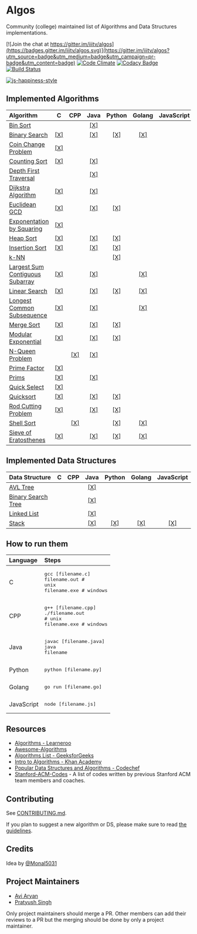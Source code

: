 # Algos

Community (college) maintained list of Algorithms and Data Structures implementations.

[![Join the chat at https://gitter.im/iiitv/algos](https://badges.gitter.im/iiitv/algos.svg)](https://gitter.im/iiitv/algos?utm_source=badge&utm_medium=badge&utm_campaign=pr-badge&utm_content=badge)
[![Code Climate](https://codeclimate.com/github/iiitv/algos/badges/gpa.svg)](https://codeclimate.com/github/iiitv/algos)
[![Codacy Badge](https://api.codacy.com/project/badge/Grade/c10c3fd13edb475ca1bf77d4291d54b4)](https://www.codacy.com/app/aviaryan/algos?utm_source=github.com&amp;utm_medium=referral&amp;utm_content=iiitv/algos&amp;utm_campaign=Badge_Grade)
[![Build Status](https://travis-ci.org/iiitv/algos.svg?branch=master)](https://travis-ci.org/iiitv/algos)

[![js-happiness-style](https://cdn.rawgit.com/JedWatson/happiness/master/badge.svg)](https://github.com/JedWatson/happiness)


## Implemented Algorithms


| Algorithm | C | CPP | Java | Python | Golang | JavaScript |
|:--------------|:----------------:|:----------------:|:----------------:|:-----------------:|:-----------------:|:-----------------:|
| [Bin Sort](http://www.cdn.geeksforgeeks.org/bucket-sort-2/)| | |[\[X\]](bin_sort/BinSort.java)| | | |
| [Binary Search](https://en.wikipedia.org/wiki/Binary_search_algorithm) | [\[X\]](binary_search/binary_search.c) | | [\[X\]](binary_search/BinarySearch.java) | [\[X\]](binary_search/binary_search.py) | [\[X\]](binary_search/binary_search.go) | |
| [Coin Change Problem](http://www.algorithmist.com/index.php/Coin_Change) | [\[X\]](coin_change_problem/coin_change_problem.c) | | | | | |
| [Counting Sort](http://www.geeksforgeeks.org/counting-sort/)| [\[X\]](counting_sort/counting_sort.c) | | [\[X\]](counting_sort/CountingSort.java) | | | |
| [Depth First Traversal](http://www.geeksforgeeks.org/depth-first-traversal-for-a-graph/) | | | [\[X\]](depth_first_traversal/DepthFirstTraversal.java) | | | |
| [Dijkstra Algorithm](https://en.wikipedia.org/wiki/Dijkstra's_algorithm/) | [\[X\]](dijkstra/dijkstra.c) | | [\[X\]](dijkstra/Dijkstra.java) | | | |
| [Euclidean GCD](https://en.wikipedia.org/wiki/Euclidean_algorithm) | [\[X\]](euclidean_gcd/euclidean_gcd.c) | | [\[X\]](euclidean_gcd/EuclideanGCD.java) | [\[X\]](euclidean_gcd/euclidean_gcd.py) | | |
| [Exponentation by Squaring](https://en.wikipedia.org/wiki/Exponentiation_by_squaring) | [\[X\]](exponentation_by_squaring/exponentation_by_squaring.c) |||| | |
| [Heap Sort](https://en.wikipedia.org/wiki/Heapsort) | [\[X\]](heap_sort/heap_sort.c) | | [\[X\]](heap_sort/HeapSort.java) | [\[X\]](heap_sort/heap_sort.py) | | |
| [Insertion Sort](https://en.wikipedia.org/wiki/Insertion_sort) | [\[X\]](insertion_sort/insertion_sort.c) | | [\[X\]](insertion_sort/InsertionSort.java)| [\[X\]](insertion_sort/insertion_sort.py) | | |
| [k-NN](https://en.wikipedia.org/wiki/K-nearest_neighbors_algorithm) | | | | [\[X\]](k_nn/k_nn.py) | | |
| [Largest Sum Contiguous Subarray](http://www.geeksforgeeks.org/largest-sum-contiguous-subarray/) | [\[X\]](largest_sum_contiguous_subarray/largestSumContiguousSubarray.c) | | [\[X\]](largest_sum_contiguous_subarray/LargestSumContiguousSubarray.java) | | [\[X\]](largest_sum_contiguous_subarray/largestSumContiguousSubarray.go) | |
| [Linear Search](https://en.wikipedia.org/wiki/Linear_search) | [\[X\]](linear_search/linear_search.c) | | [\[X\]](linear_search/LinearSearch.java) | [\[X\]](linear_search/linear_search.py) | [\[X\]](linear_search/linear-search.go) | |
| [Longest Common Subsequence](http://www.geeksforgeeks.org/dynamic-programming-set-4-longest-common-subsequence) | [\[X\]](longest_common_subsequence/longestCommonSubsequence.c) | | [\[X\]](longest_common_subsequence/LongestCommonSubsequence.java) | | [\[X\]](longest_common_subsequence/longestCommonSubsequence.go) | |
| [Merge Sort](https://www.khanacademy.org/computing/computer-science/algorithms/merge-sort/a/overview-of-merge-sort) | [\[X\]](merge_sort/merge_sort.c) | | [\[X\]](merge_sort/MergeSort.java) | [\[X\]](merge_sort/merge_sort.py) | | |
| [Modular Exponential](http://www.geeksforgeeks.org/modular-exponentiation-power-in-modular-arithmetic/) | [\[X\]](modular_exponential/modular_exponential.c) | | [\[X\]](modular_exponential/ModularExponential.java) | [\[X\]](modular_exponential/modular_exponential.py) | | |
| [N-Queen Problem](https://en.wikipedia.org/wiki/Eight_queens_puzzle) | | [\[X\]](n_queen_problem/NQueenProblem.cpp) | [\[X\]](n_queen_problem/NQueenProblem.java) | | | |
| [Prime Factor](https://en.wikipedia.org/wiki/Prime_factor) | [\[X\]](prime_factor/prime_factor.c) | | | | | |
| [Prims](https://en.wikipedia.org/wiki/Prim%27s_algorithm) | [\[X\]](prims/prims.c) | | [\[X\]](prims/Prims.java) | | | |
| [Quick Select](https://en.wikipedia.org/wiki/Quickselect) | [\[X\]](quick_select/quick_select.c) | | | | | |
| [Quicksort](https://en.wikipedia.org/wiki/Quicksort) | [\[X\]](quicksort/quicksort.c) | | [\[X\]](quicksort/QuickSort.java) | [\[X\]](quicksort/quick_sort.py) | | |
| [Rod Cutting Problem](http://www.geeksforgeeks.org/dynamic-programming-set-13-cutting-a-rod/) | [\[X\]](rod_cutting_problem/rod_cutting.c) | | [\[X\]](rod_cutting_problem/RodCutting.java) | [\[X\]](rod_cutting_problem/rod_cutting.py) | | |
| [Shell Sort](https://en.wikipedia.org/wiki/Shellsort) | | [\[X\]](shell_sort/ShellSort.cpp) | | [\[X\]](/shell_sort/shell_sort.py) | [\[X\]](shell_sort/shell_sort.go) | |
| [Sieve of Eratosthenes](https://en.wikipedia.org/wiki/Sieve_of_Eratosthenes) | [\[X\]](sieve_of_eratosthenes/sieveOfEratosthenes.c) | | [\[X\]](sieve_of_eratosthenes/SieveOfEratosthenes.java) | [\[X\]](sieve_of_eratosthenes/sieve_of_eratosthenes.py) | [\[X\]](sieve_of_eratosthenes/sieve_of_eratosthenes.go) | |


## Implemented Data Structures

| Data Structure | C | CPP | Java | Python | Golang | JavaScript |
|:--------------|:----------------:|:----------------:|:----------------:|:-----------------:|:-----------------:|:-----------------:|
| [AVL Tree](http://www.geeksforgeeks.org/avl-tree-set-1-insertion)| | |[\[X\]](avl_tree/AvlTree.java) | | | |
| [Binary Search Tree](https://en.wikipedia.org/wiki/Binary_search_tree) | | | [\[X\]](binary_search_tree/BinarySearchTree.java) | | | |
| [Linked List](https://en.wikipedia.org/wiki/Linked_list) | | | [\[X\]](linked_list/LinkedList.java) | | | |
| [Stack](https://en.wikipedia.org/wiki/Stack_(abstract_data_type)) | | | [\[X\]](stack/Stack.java) | [\[X\]](stack/stack.py) | [\[X\]](stack/stack.go) | [\[X\]](stack/stack.js) |


## How to run them

| Language | Steps |
|:--------------|:----------------|
| C |<pre>gcc [filename.c]<br>filename.out  # unix<br>filename.exe  # windows</pre>|
| CPP |<pre>g++ [filename.cpp]<br>./filename.out # unix<br>filename.exe # windows</pre>|
| Java |<pre>javac [filename.java]<br>java filename</pre>|
| Python |<pre>python [filename.py]</pre>|
| Golang |<pre>go run [filename.go]</pre>|
| JavaScript |<pre>node [filename.js]</pre>|


## Resources

* [Algorithms - Learneroo](https://www.learneroo.com/subjects/8)
* [Awesome-Algorithms](https://github.com/tayllan/awesome-algorithms)
* [Algorithms List - GeeksforGeeks](http://www.geeksforgeeks.org/fundamentals-of-algorithms/)
* [Intro to Algorithms - Khan Academy](https://www.khanacademy.org/computing/computer-science/algorithms)
* [Popular Data Structures and Algorithms - Codechef](https://discuss.codechef.com/questions/48877/data-structures-and-algorithms)
* [Stanford-ACM-Codes](https://github.com/jaehyunp/stanfordacm) - A list of codes written by previous Stanford ACM team members and coaches.



## Contributing

See [CONTRIBUTING.md](CONTRIBUTING.md).

If you plan to suggest a new algorithm or DS, please make sure to read [the guidelines](CONTRIBUTING.md#sa).


## Credits

Idea by [@Monal5031](https://github.com/Monal5031)


## Project Maintainers

* [Avi Aryan](https://github.com/aviaryan)
* [Pratyush Singh](https://github.com/singhpratyush)

Only project maintainers should merge a PR. Other members can add their reviews to a PR but the merging should be done by only a project maintainer.

